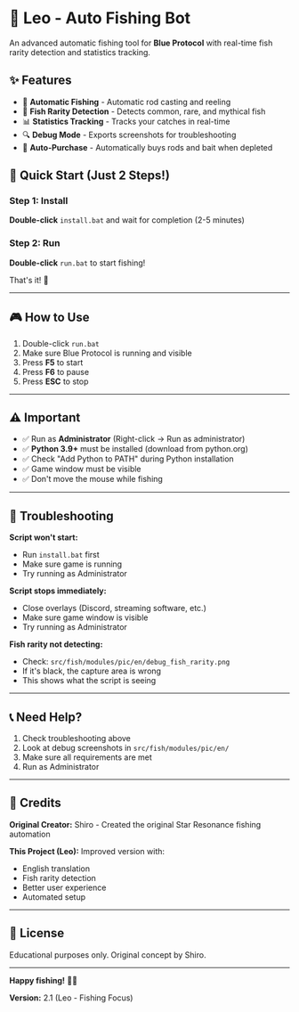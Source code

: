 # 🎣 Leo - Auto Fishing Bot

An advanced automatic fishing tool for **Blue Protocol** with real-time fish rarity detection and statistics tracking.

## ✨ Features

- 🎣 **Automatic Fishing** - Automatic rod casting and reeling
- 🐠 **Fish Rarity Detection** - Detects common, rare, and mythical fish
- 📊 **Statistics Tracking** - Tracks your catches in real-time
- 🔍 **Debug Mode** - Exports screenshots for troubleshooting
- 🛒 **Auto-Purchase** - Automatically buys rods and bait when depleted

## 🚀 Quick Start (Just 2 Steps!)

### Step 1: Install
**Double-click** `install.bat` and wait for completion (2-5 minutes)

### Step 2: Run
**Double-click** `run.bat` to start fishing!

That's it! 🎉

---

## 🎮 How to Use

1. Double-click `run.bat`
2. Make sure Blue Protocol is running and visible
3. Press **F5** to start
4. Press **F6** to pause
5. Press **ESC** to stop

---

## ⚠️ Important

- ✅ Run as **Administrator** (Right-click → Run as administrator)
- ✅ **Python 3.9+** must be installed (download from python.org)
- ✅ Check "Add Python to PATH" during Python installation
- ✅ Game window must be visible
- ✅ Don't move the mouse while fishing

---

## 🐛 Troubleshooting

**Script won't start:**
- Run `install.bat` first
- Make sure game is running
- Try running as Administrator

**Script stops immediately:**
- Close overlays (Discord, streaming software, etc.)
- Make sure game window is visible
- Try running as Administrator

**Fish rarity not detecting:**
- Check: `src/fish/modules/pic/en/debug_fish_rarity.png`
- If it's black, the capture area is wrong
- This shows what the script is seeing

---

## 📞 Need Help?

1. Check troubleshooting above
2. Look at debug screenshots in `src/fish/modules/pic/en/`
3. Make sure all requirements are met
4. Run as Administrator

---

## 📜 Credits

**Original Creator:** Shiro - Created the original Star Resonance fishing automation

**This Project (Leo):** Improved version with:
- English translation
- Fish rarity detection
- Better user experience
- Automated setup

---

## 📄 License

Educational purposes only. Original concept by Shiro.

---

**Happy fishing!** 🎣✨

**Version:** 2.1 (Leo - Fishing Focus)
